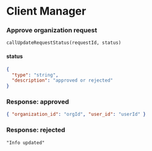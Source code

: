# Client Manager

### Approve organization request
```
callUpdateRequestStatus(requestId, status)
```
#### status
```json json_schema
{
  "type": "string",
  "description": "approved or rejected"
}
```
### Response: approved
```json
{ "organization_id": "orgId", "user_id": "userId" }
```

### Response: rejected
```
"Info updated"
```
